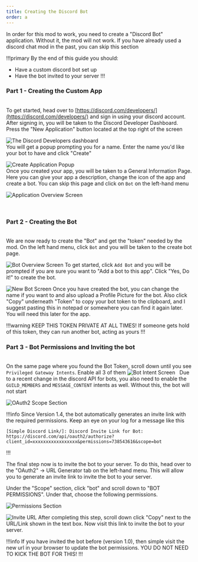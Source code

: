 ```yaml
---
title: Creating the Discord Bot
order: a
---
```


In order for this mod to work, you need to create a "Discord Bot" application. Without it, the mod will not work. If you have already used a discord chat mod in the past, you can skip this section

!!!primary By the end of this guide you should:
- Have a custom discord bot set up
- Have the bot invited to your server
  !!!
  &nbsp;

### Part 1 - Creating the Custom App
&nbsp;  
To get started, head over to [https://discord.com/developers/](https://discord.com/developers/) and sign in using your discord account. After signing in, you will be taken to the Discord Developer Dashboard. Press the "New Application" button located at the top right of the screen

![The Discord Developers dashboard](https://cdn.firstdarkdev.xyz/docs/sdlink/bot/bot-1.png)
&nbsp;  
You will get a popup prompting you for a name. Enter the name you'd like your bot to have and click "Create"

![Create Application Popup](https://cdn.firstdarkdev.xyz/docs/sdlink/bot/bot-2.png)
&nbsp;  
Once you created your app, you will be taken to a General Information Page. Here you can give your app a description, change the icon of the app and create a bot. You can skip this page and click on `Bot` on the left-hand menu

![Application Overview Screen](https://cdn.firstdarkdev.xyz/docs/sdlink/bot/bot-3.png)

&nbsp;
&nbsp;
### Part 2 - Creating the Bot
&nbsp;  
We are now ready to create the "Bot" and get the "token" needed by the mod. On the left hand menu, click `Bot` and you will be taken to the create bot page.

![Bot Overview Screen](https://cdn.firstdarkdev.xyz/docs/sdlink/bot/bot-4.png)
To get started, click `Add Bot` and you will be prompted if you are sure you want to "Add a bot to this app". Click "Yes, Do it!" to create the bot.
&nbsp;
&nbsp;

![New Bot Screen](https://cdn.firstdarkdev.xyz/docs/sdlink/bot/bot-6.png)
Once you have created the bot, you can change the name if you want to and also upload a Profile Picture for the bot. Also click "Copy" underneath "Token" to copy your bot token to the clipboard, and I suggest pasting this in notepad or somewhere you can find it again later. You will need this later for the app.

!!!warning
KEEP THIS TOKEN PRIVATE AT ALL TIMES! If someone gets hold of this token, they can run another bot, acting as yours
!!!
&nbsp;

### Part 3 - Bot Permissions and Inviting the bot
&nbsp;  
On the same page where you found the Bot Token, scroll down until you see `Privileged Gateway Intents`. Enable all 3 of them
![Bot Intent Screen](https://cdn.firstdarkdev.xyz/docs/sdlink/bot/bot-7.png)
&nbsp;
Due to a recent change in the discord API for bots, you also need to enable the `GUILD_MEMBERS` and `MESSAGE_CONTENT` intents as well. Without this, the bot will not start
&nbsp;

![OAuth2 Scope Section](https://cdn.firstdarkdev.xyz/docs/sdlink/bot/bot-8.png)

!!!info
Since Version 1.4, the bot automatically generates an invite link with the required permissions. Keep an eye on your log for a message like this
```
[Simple Discord Link/]: Discord Invite Link for Bot: https://discord.com/api/oauth2/authorize?client_id=xxxxxxxxxxxxxxxxx&permissions=738543616&scope=bot
```
!!!


The final step now is to invite the bot to your server. To do this, head over to the "OAuth2" -> URL Generator tab on the left-hand menu. This will allow you to generate an invite link to invite the bot to your server.

Under the "Scope" section, click "bot" and scroll down to "BOT PERMISSIONS". Under that, choose the following permissions.

![Permissions Section](https://cdn.firstdarkdev.xyz/docs/sdlink/bot/bot-9.png)

![Invite URL](https://cdn.firstdarkdev.xyz/docs/sdlink/bot/bot-10.png)
After completing this step, scroll down click "Copy" next to the URL/Link shown in the text box. Now visit this link to invite the bot to your server.

!!!info
If you have invited the bot before (version 1.0), then simple visit the new url in your browser to update the bot permissions. YOU DO NOT NEED TO KICK THE BOT FOR THIS!
!!!
